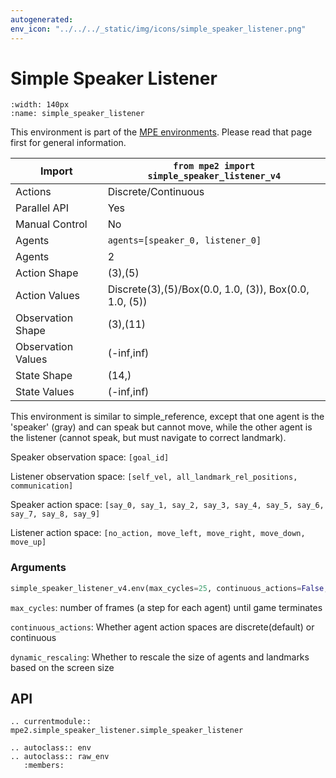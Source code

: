 ```yaml
---
autogenerated:
env_icon: "../../../_static/img/icons/simple_speaker_listener.png"
---
```


# Simple Speaker Listener

```{figure} mpe2/mpe2_simple_speaker_listener.gif
:width: 140px
:name: simple_speaker_listener
```

This environment is part of the <a href='..'>MPE environments</a>. Please read that page first for general information.

| Import               |      `from mpe2 import simple_speaker_listener_v4`      |         
|----------------------|---------------------------------------------------------|
| Actions              | Discrete/Continuous                                     |
| Parallel API         | Yes                                                     |
| Manual Control       | No                                                      |
| Agents               | `agents=[speaker_0, listener_0]`                        |
| Agents               | 2                                                       |
| Action Shape         | (3),(5)                                                 |
| Action Values        | Discrete(3),(5)/Box(0.0, 1.0, (3)), Box(0.0, 1.0, (5))  |
| Observation Shape    | (3),(11)                                                |
| Observation Values   | (-inf,inf)                                              |
| State Shape          | (14,)                                                   |
| State Values         | (-inf,inf)                                              |


This environment is similar to simple_reference, except that one agent is the 'speaker' (gray) and can speak but cannot move, while the other agent is the listener (cannot speak, but must navigate to correct landmark).

Speaker observation space: `[goal_id]`

Listener observation space: `[self_vel, all_landmark_rel_positions, communication]`

Speaker action space: `[say_0, say_1, say_2, say_3, say_4, say_5, say_6, say_7, say_8, say_9]`

Listener action space: `[no_action, move_left, move_right, move_down, move_up]`

### Arguments

``` python
simple_speaker_listener_v4.env(max_cycles=25, continuous_actions=False, dynamic_rescaling=False)
```



`max_cycles`:  number of frames (a step for each agent) until game terminates

`continuous_actions`: Whether agent action spaces are discrete(default) or continuous

`dynamic_rescaling`: Whether to rescale the size of agents and landmarks based on the screen size

## API
```{eval-rst}
.. currentmodule:: mpe2.simple_speaker_listener.simple_speaker_listener

.. autoclass:: env
.. autoclass:: raw_env
   :members:
```
